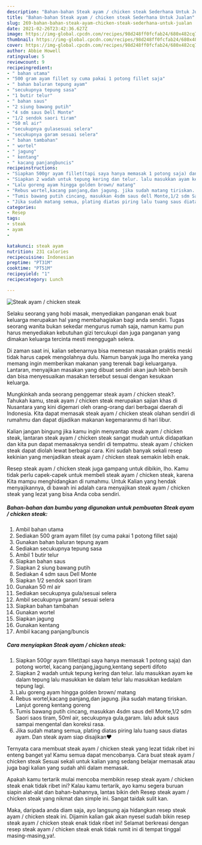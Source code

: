```yaml
---
description: "Bahan-bahan Steak ayam / chicken steak Sederhana Untuk Jualan"
title: "Bahan-bahan Steak ayam / chicken steak Sederhana Untuk Jualan"
slug: 269-bahan-bahan-steak-ayam-chicken-steak-sederhana-untuk-jualan
date: 2021-02-26T23:42:36.627Z
image: https://img-global.cpcdn.com/recipes/98d248ff0fcfab24/680x482cq70/steak-ayam-chicken-steak-foto-resep-utama.jpg
thumbnail: https://img-global.cpcdn.com/recipes/98d248ff0fcfab24/680x482cq70/steak-ayam-chicken-steak-foto-resep-utama.jpg
cover: https://img-global.cpcdn.com/recipes/98d248ff0fcfab24/680x482cq70/steak-ayam-chicken-steak-foto-resep-utama.jpg
author: Abbie Howell
ratingvalue: 5
reviewcount: 9
recipeingredient:
- " bahan utama"
- "500 gram ayam fillet sy cuma pakai 1 potong fillet saja"
- " bahan baluran tepung ayam"
- "secukupnya tepung sasa"
- "1 butir telur"
- " bahan saus"
- "2 siung bawang putih"
- "4 sdm saus Dell Monte"
- "1/2 sendok saori tiram"
- "50 ml air"
- "secukupnya gulasesuai selera"
- "secukupnya garam sesuai selera"
- " bahan tambahan"
- " wortel"
- " jagung"
- " kentang"
- " kacang panjangbuncis"
recipeinstructions:
- "Siapkan 500gr ayam fillet(tapi saya hanya memasak 1 potong saja) dan potong wortel, kacang panjang,jagung,kentang seperti difoto"
- "Siapkan 2 wadah untuk tepung kering dan telur. lalu masukkan ayam ke dalam tepung lalu masukkan ke dalam telur lalu masukkan kedalam tepung lagi."
- "Lalu goreng ayam hingga golden brown/ matang"
- "Rebus wortel,kacang panjang,dan jagung. jika sudah matang tiriskan. Lanjut goreng kentang goreng"
- "Tumis bawang putih cincang, masukkan 4sdm saus dell Monte,1/2 sdm Saori saos tiram, 50ml air, secukupnya gula,garam. lalu aduk saus sampai mengental dan koreksi rasa."
- "Jika sudah matang semua, plating diatas piring lalu tuang saus diatas ayam. Dan steak ayam siap disajikan❤️"
categories:
- Resep
tags:
- steak
- ayam
- 

katakunci: steak ayam  
nutrition: 231 calories
recipecuisine: Indonesian
preptime: "PT31M"
cooktime: "PT51M"
recipeyield: "1"
recipecategory: Lunch

---
```



![Steak ayam / chicken steak](https://img-global.cpcdn.com/recipes/98d248ff0fcfab24/680x482cq70/steak-ayam-chicken-steak-foto-resep-utama.jpg)

Selaku seorang yang hobi masak, menyediakan panganan enak buat keluarga merupakan hal yang membahagiakan bagi anda sendiri. Tugas seorang  wanita bukan sekedar mengurus rumah saja, namun kamu pun harus menyediakan kebutuhan gizi tercukupi dan juga panganan yang dimakan keluarga tercinta mesti menggugah selera.

Di zaman  saat ini, kalian sebenarnya bisa memesan masakan praktis meski tidak harus capek mengolahnya dulu. Namun banyak juga lho mereka yang memang ingin memberikan makanan yang terenak bagi keluarganya. Lantaran, menyajikan masakan yang dibuat sendiri akan jauh lebih bersih dan bisa menyesuaikan masakan tersebut sesuai dengan kesukaan keluarga. 



Mungkinkah anda seorang penggemar steak ayam / chicken steak?. Tahukah kamu, steak ayam / chicken steak merupakan sajian khas di Nusantara yang kini digemari oleh orang-orang dari berbagai daerah di Indonesia. Kita dapat memasak steak ayam / chicken steak olahan sendiri di rumahmu dan dapat dijadikan makanan kegemaranmu di hari libur.

Kalian jangan bingung jika kamu ingin menyantap steak ayam / chicken steak, lantaran steak ayam / chicken steak sangat mudah untuk didapatkan dan kita pun dapat memasaknya sendiri di tempatmu. steak ayam / chicken steak dapat diolah lewat berbagai cara. Kini sudah banyak sekali resep kekinian yang menjadikan steak ayam / chicken steak semakin lebih enak.

Resep steak ayam / chicken steak juga gampang untuk dibikin, lho. Kamu tidak perlu capek-capek untuk membeli steak ayam / chicken steak, karena Kita mampu menghidangkan di rumahmu. Untuk Kalian yang hendak menyajikannya, di bawah ini adalah cara menyajikan steak ayam / chicken steak yang lezat yang bisa Anda coba sendiri.

<!--inarticleads1-->

##### Bahan-bahan dan bumbu yang digunakan untuk pembuatan Steak ayam / chicken steak:

1. Ambil  bahan utama
1. Sediakan 500 gram ayam fillet (sy cuma pakai 1 potong fillet saja)
1. Gunakan  bahan baluran tepung ayam
1. Sediakan secukupnya tepung sasa
1. Ambil 1 butir telur
1. Siapkan  bahan saus
1. Siapkan 2 siung bawang putih
1. Sediakan 4 sdm saus Dell Monte
1. Siapkan 1/2 sendok saori tiram
1. Gunakan 50 ml air
1. Sediakan secukupnya gula/sesuai selera
1. Ambil secukupnya garam/ sesuai selera
1. Siapkan  bahan tambahan
1. Gunakan  wortel
1. Siapkan  jagung
1. Gunakan  kentang
1. Ambil  kacang panjang/buncis




<!--inarticleads2-->

##### Cara menyiapkan Steak ayam / chicken steak:

1. Siapkan 500gr ayam fillet(tapi saya hanya memasak 1 potong saja) dan potong wortel, kacang panjang,jagung,kentang seperti difoto
1. Siapkan 2 wadah untuk tepung kering dan telur. lalu masukkan ayam ke dalam tepung lalu masukkan ke dalam telur lalu masukkan kedalam tepung lagi.
1. Lalu goreng ayam hingga golden brown/ matang
1. Rebus wortel,kacang panjang,dan jagung. jika sudah matang tiriskan. Lanjut goreng kentang goreng
1. Tumis bawang putih cincang, masukkan 4sdm saus dell Monte,1/2 sdm Saori saos tiram, 50ml air, secukupnya gula,garam. lalu aduk saus sampai mengental dan koreksi rasa.
1. Jika sudah matang semua, plating diatas piring lalu tuang saus diatas ayam. Dan steak ayam siap disajikan❤️




Ternyata cara membuat steak ayam / chicken steak yang lezat tidak ribet ini enteng banget ya! Kamu semua dapat mencobanya. Cara buat steak ayam / chicken steak Sesuai sekali untuk kalian yang sedang belajar memasak atau juga bagi kalian yang sudah ahli dalam memasak.

Apakah kamu tertarik mulai mencoba membikin resep steak ayam / chicken steak enak tidak ribet ini? Kalau kamu tertarik, ayo kamu segera buruan siapin alat-alat dan bahan-bahannya, lantas bikin deh Resep steak ayam / chicken steak yang nikmat dan simple ini. Sangat taidak sulit kan. 

Maka, daripada anda diam saja, ayo langsung aja hidangkan resep steak ayam / chicken steak ini. Dijamin kalian gak akan nyesel sudah bikin resep steak ayam / chicken steak enak tidak ribet ini! Selamat berkreasi dengan resep steak ayam / chicken steak enak tidak rumit ini di tempat tinggal masing-masing,ya!.

